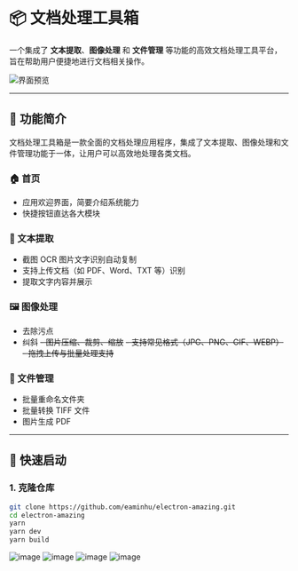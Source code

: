 # 📦 文档处理工具箱

一个集成了 **文本提取**、**图像处理** 和 **文件管理** 等功能的高效文档处理工具平台，旨在帮助用户便捷地进行文档相关操作。

![界面预览](![image](https://github.com/user-attachments/assets/3db544a9-2c03-4438-9ef6-bb317050db75))

---

## 📌 功能简介
文档处理工具箱是一款全面的文档处理应用程序，集成了文本提取、图像处理和文件管理功能于一体，让用户可以高效地处理各类文档。

### 🏠 首页
- 应用欢迎界面，简要介绍系统能力
- 快捷按钮直达各大模块

### 📄 文本提取
- 截图 OCR 图片文字识别自动复制
- 支持上传文档（如 PDF、Word、TXT 等）识别
- 提取文字内容并展示


### 🖼️ 图像处理
- 去除污点
- 纠斜
~~- 图片压缩、裁剪、缩放~~
~~- 支持常见格式（JPG、PNG、GIF、WEBP）~~
~~- 拖拽上传与批量处理支持~~

### 📁 文件管理
- 批量重命名文件夹
- 批量转换 TIFF 文件
- 图片生成 PDF

---

## 🚀 快速启动

### 1. 克隆仓库

```bash
git clone https://github.com/eaminhu/electron-amazing.git
cd electron-amazing
yarn
yarn dev
yarn build
```


![image](https://github.com/user-attachments/assets/3db544a9-2c03-4438-9ef6-bb317050db75)
![image](https://github.com/user-attachments/assets/1f1347bb-3db0-4e08-b26e-eebc454c690d)
![image](https://github.com/user-attachments/assets/d4562784-5d1b-42c7-a67d-596b6bec11dd)
![image](https://github.com/user-attachments/assets/ae84de11-8a19-45a0-9c19-a645fbcef414)
